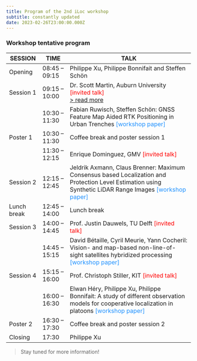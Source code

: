 ```yaml
---
title: Program of the 2nd iLoc workshop
subtitle: constantly updated
date: 2023-02-26T23:00:00.000Z
---
```

### Workshop tentative program
|    SESSION      |      TIME     |                                              TALK                                                             | 
|-----------------|---------------|---------------------------------------------------------------------------------------------------------------|
| Opening         | 08:45 – 09:15 | Philippe Xu, Philippe Bonnifait and Steffen Schön |
| Session 1       | 09:15 – 10:00 | Dr. Scott Martin, Auburn University <span style="color: Red;">[invited talk]</span> <br>[> read more](/speaker/martin/) |
|                 | 10:30 – 11:30 | Fabian Ruwisch, Steffen Schön: GNSS Feature Map Aided RTK Positioning in Urban Trenches <span style="color: DodgerBlue;">[workshop paper]</span>|
| Poster 1        | 10:30 – 11:30 | Coffee break and poster session 1                                                                             |
|                 | 11:30 – 12:15 | Enrique Dominguez, GMV <span style="color: Red;">[invited talk]</span>                                        |
| Session 2       | 12:15 – 12:45 | Jeldrik Axmann, Claus Brenner: Maximum Consensus based Localization and Protection Level Estimation using Synthetic LiDAR Range Images <span style="color: DodgerBlue;">[workshop paper]</span>|
| Lunch break     | 12:45 – 14:00 | Lunch break                                  |
| Session 3       | 14:00 – 14:45 | Prof. Justin Dauwels, TU Delft <span style="color: Red;">[invited talk]</span>                                |
|                 | 14:45 – 15:15 | David Bétaille, Cyril Meurie, Yann Cocheril: Vision- and map-based non-line-of-sight satellites hybridized processing <span style="color: DodgerBlue;">[workshop paper]</span>|
| Session 4       | 15:15 – 16:00 | Prof. Christoph Stiller, KIT <span style="color: Red;">[invited talk]</span>|
|                 | 16:00 – 16:30 | Elwan Héry, Philippe Xu, Philippe Bonnifait: A study of different observation models for cooperative localization in platoons <span style="color: DodgerBlue;">[workshop paper]</span>|
| Poster 2        | 16:30 – 17:30 | Coffee break and poster session 2|
| Closing         | 17:30         | Philippe Xu |

> Stay tuned for more information!
